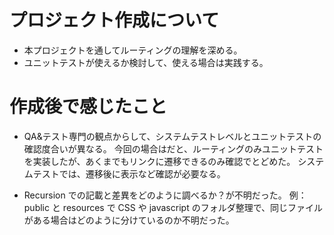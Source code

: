 # プロジェクト作成について

-   本プロジェクトを通してルーティングの理解を深める。
-   ユニットテストが使えるか検討して、使える場合は実践する。

# 作成後で感じたこと

-   QA&テスト専門の観点からして、システムテストレベルとユニットテストの確認度合いが異なる。
    今回の場合はだと、ルーティングのみユニットテストを実装したが、あくまでもリンクに遷移できるのみ確認でとどめた。
    システムテストでは、遷移後に表示など確認が必要なる。

-   Recursion での記載と差異をどのように調べるか？が不明だった。
    例：public と resources で CSS や javascript のフォルダ整理で、同じファイルがある場合はどのように分けているのか不明だった。
